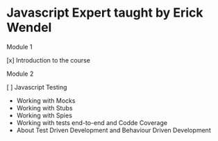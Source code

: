 # Javascript Expert taught by Erick Wendel
Module 1

[x] Introduction to the course

Module 2

[ ] Javascript Testing
- Working with Mocks
- Working with Stubs
- Working with Spies
- Working with tests end-to-end and Codde Coverage
- About Test Driven Development and Behaviour Driven Development